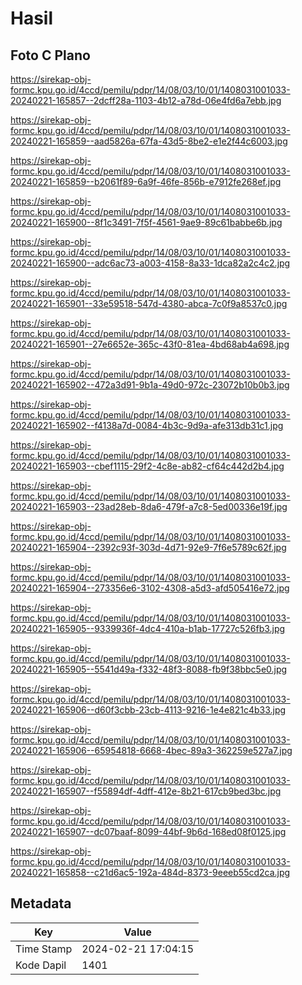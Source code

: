 # Hasil

## Foto C Plano

https://sirekap-obj-formc.kpu.go.id/4ccd/pemilu/pdpr/14/08/03/10/01/1408031001033-20240221-165857--2dcff28a-1103-4b12-a78d-06e4fd6a7ebb.jpg

https://sirekap-obj-formc.kpu.go.id/4ccd/pemilu/pdpr/14/08/03/10/01/1408031001033-20240221-165859--aad5826a-67fa-43d5-8be2-e1e2f44c6003.jpg

https://sirekap-obj-formc.kpu.go.id/4ccd/pemilu/pdpr/14/08/03/10/01/1408031001033-20240221-165859--b2061f89-6a9f-46fe-856b-e7912fe268ef.jpg

https://sirekap-obj-formc.kpu.go.id/4ccd/pemilu/pdpr/14/08/03/10/01/1408031001033-20240221-165900--8f1c3491-7f5f-4561-9ae9-89c61babbe6b.jpg

https://sirekap-obj-formc.kpu.go.id/4ccd/pemilu/pdpr/14/08/03/10/01/1408031001033-20240221-165900--adc6ac73-a003-4158-8a33-1dca82a2c4c2.jpg

https://sirekap-obj-formc.kpu.go.id/4ccd/pemilu/pdpr/14/08/03/10/01/1408031001033-20240221-165901--33e59518-547d-4380-abca-7c0f9a8537c0.jpg

https://sirekap-obj-formc.kpu.go.id/4ccd/pemilu/pdpr/14/08/03/10/01/1408031001033-20240221-165901--27e6652e-365c-43f0-81ea-4bd68ab4a698.jpg

https://sirekap-obj-formc.kpu.go.id/4ccd/pemilu/pdpr/14/08/03/10/01/1408031001033-20240221-165902--472a3d91-9b1a-49d0-972c-23072b10b0b3.jpg

https://sirekap-obj-formc.kpu.go.id/4ccd/pemilu/pdpr/14/08/03/10/01/1408031001033-20240221-165902--f4138a7d-0084-4b3c-9d9a-afe313db31c1.jpg

https://sirekap-obj-formc.kpu.go.id/4ccd/pemilu/pdpr/14/08/03/10/01/1408031001033-20240221-165903--cbef1115-29f2-4c8e-ab82-cf64c442d2b4.jpg

https://sirekap-obj-formc.kpu.go.id/4ccd/pemilu/pdpr/14/08/03/10/01/1408031001033-20240221-165903--23ad28eb-8da6-479f-a7c8-5ed00336e19f.jpg

https://sirekap-obj-formc.kpu.go.id/4ccd/pemilu/pdpr/14/08/03/10/01/1408031001033-20240221-165904--2392c93f-303d-4d71-92e9-7f6e5789c62f.jpg

https://sirekap-obj-formc.kpu.go.id/4ccd/pemilu/pdpr/14/08/03/10/01/1408031001033-20240221-165904--273356e6-3102-4308-a5d3-afd505416e72.jpg

https://sirekap-obj-formc.kpu.go.id/4ccd/pemilu/pdpr/14/08/03/10/01/1408031001033-20240221-165905--9339936f-4dc4-410a-b1ab-17727c526fb3.jpg

https://sirekap-obj-formc.kpu.go.id/4ccd/pemilu/pdpr/14/08/03/10/01/1408031001033-20240221-165905--5541d49a-f332-48f3-8088-fb9f38bbc5e0.jpg

https://sirekap-obj-formc.kpu.go.id/4ccd/pemilu/pdpr/14/08/03/10/01/1408031001033-20240221-165906--d60f3cbb-23cb-4113-9216-1e4e821c4b33.jpg

https://sirekap-obj-formc.kpu.go.id/4ccd/pemilu/pdpr/14/08/03/10/01/1408031001033-20240221-165906--65954818-6668-4bec-89a3-362259e527a7.jpg

https://sirekap-obj-formc.kpu.go.id/4ccd/pemilu/pdpr/14/08/03/10/01/1408031001033-20240221-165907--f55894df-4dff-412e-8b21-617cb9bed3bc.jpg

https://sirekap-obj-formc.kpu.go.id/4ccd/pemilu/pdpr/14/08/03/10/01/1408031001033-20240221-165907--dc07baaf-8099-44bf-9b6d-168ed08f0125.jpg

https://sirekap-obj-formc.kpu.go.id/4ccd/pemilu/pdpr/14/08/03/10/01/1408031001033-20240221-165858--c21d6ac5-192a-484d-8373-9eeeb55cd2ca.jpg


## Metadata

| Key        | Value               |
| ---------- | ------------------- |
| Time Stamp | 2024-02-21 17:04:15 |
| Kode Dapil | 1401                |



